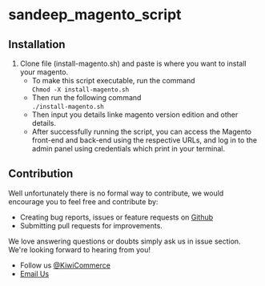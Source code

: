 # sandeep_magento_script


## **Installation**
1. Clone file (install-magento.sh) and paste is where you want to install your magento.
      - To make this script executable, run the command<br />
            `Chmod -X install-magento.sh`
      - Then run the following command<br />
          `./install-magento.sh`
      - Then input you details linke magento version edition and other details.
      - After successfully running the script, you can access the Magento front-end and back-end using the respective URLs, and log in to the admin panel using credentials which print in your terminal.


## Contribution
Well unfortunately there is no formal way to contribute, we would encourage you to feel free and contribute by:
 
  - Creating bug reports, issues or feature requests on [Github](https://github.com/ersandeepgu/sandeep-install-magento)
  - Submitting pull requests for improvements.
    
We love answering questions or doubts simply ask us in issue section. We're looking forward to hearing from you!
 
  - Follow us [@KiwiCommerce](https://twitter.com/KiwiCommerce)
  - <a href="mailto:ersandeepgu@gmail.com">Email Us</a>
